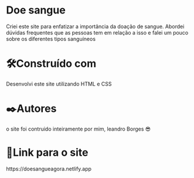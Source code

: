 <h1>Doe sangue</h1>

<p>Criei este site para enfatizar a importância da doação de sangue. Abordei dúvidas frequentes que as pessoas tem em relação a isso e falei um pouco sobre os diferentes tipos sanguíneos</p>


<h1>🛠️Construído com</h1>
<p>Desenvolvi este site utilizando HTML e CSS</p>

<h1>✒️Autores</h1>
<p>o site foi contruido inteiramente por mim, leandro Borges 😎</p>

<h1>🔗Link para o site</h1>
<p>https://doesangueagora.netlify.app</p>



